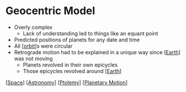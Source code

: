 # Geocentric Model

- Overly complex
  - Lack of understanding led to things like an equant point
- Predicted positions of planets for any date and time
- All [[orbit]]s were circular
- Retrograde motion had to be explained in a unique way since [[Earth]] was not moving
  - Planets revolved in their own epicycles
  - Those epicycles revolved around [[Earth]]

[[Space]] [[Astronomy]] [[Ptolemy]] [[Planetary Motion]]

[//begin]: # "Autogenerated link references for markdown compatibility"
[orbit]: orbit "Orbit"
[Earth]: earth "Earth 🜨"
[Space]: space "Space"
[Astronomy]: astronomy "Astronomy"
[Ptolemy]: ptolemy "Ptolemy"
[Planetary Motion]: planetary-motion "Planetary Motion"
[//end]: # "Autogenerated link references"